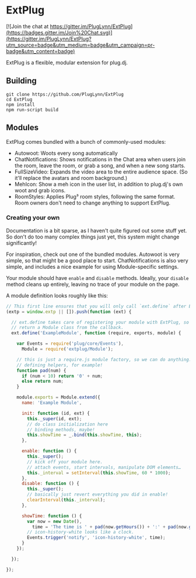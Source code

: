 # ExtPlug

[![Join the chat at https://gitter.im/PlugLynn/ExtPlug](https://badges.gitter.im/Join%20Chat.svg)](https://gitter.im/PlugLynn/ExtPlug?utm_source=badge&utm_medium=badge&utm_campaign=pr-badge&utm_content=badge)

ExtPlug is a flexible, modular extension for plug.dj.

## Building

```shell
git clone https://github.com/PlugLynn/ExtPlug
cd ExtPlug
npm install
npm run-script build
```

## Modules

ExtPlug comes bundled with a bunch of commonly-used modules:

* Autowoot: Woots every song automatically
* ChatNotifications: Shows notifications in the Chat area when users join the room, leave the room, or grab a song, and when a new song starts.
* FullSizeVideo: Expands the video area to the entire audience space. (So it'll replace the avatars and room background.)
* MehIcon: Show a meh icon in the user list, in addition to plug.dj's own woot and grab icons.
* RoomStyles: Applies Plug³ room styles, following the same format. Room owners don't need to change anything to support ExtPlug.

### Creating your own

Documentation is a bit sparse, as I haven't quite figured out some stuff yet. So don't do too many complex things just yet, this system might change significantly!

For inspiration, check out one of the bundled modules. Autowoot is very simple, so that might be a good place to start. ChatNotifications is also very simple, and includes a nice example for using Module-specific settings.

Your module should have `enable` and `disable` methods. Ideally, your `disable` method cleans up entirely, leaving no trace of your module on the page.

A module definition looks roughly like this:

```javascript
// This first line ensures that you will only call `ext.define` after ExtPlug has fully loaded
(extp = window.extp || []).push(function (ext) {

  // ext.define takes care of registering your module with ExtPlug, so you can just
  // return a Module class from the callback.
  ext.define('ExampleModule', function (require, exports, module) {

    var Events = require('plug/core/Events'),
      Module = require('extplug/Module');

    // this is just a require.js module factory, so we can do anything...
    // defining helpers, for example!
    function pad(num) {
      if (num < 10) return '0' + num;
      else return num;
    }

    module.exports = Module.extend({
      name: 'Example Module',

      init: function (id, ext) {
        this._super(id, ext);
        // do class initialization here
        // binding methods, maybe!
        this.showTime = _.bind(this.showTime, this);
      },

      enable: function () {
        this._super();
        // kick off your module here.
        // attach events, start intervals, manipulate DOM elements…
        this._interval = setInterval(this.showTime, 60 * 1000);
      },
      disable: function () {
        this._super();
        // basically just revert everything you did in enable!
        clearInterval(this._interval);
      },

      showTime: function () {
        var now = new Date(),
          time = 'The time is ' + pad(now.getHours()) + ':' + pad(now.getMinutes());
        // icon-history-white looks like a clock.
        Events.trigger('notify', 'icon-history-white', time);
      }
    });

  });

});
```